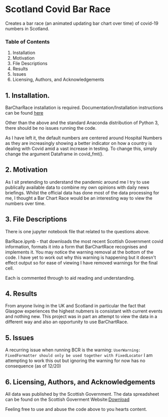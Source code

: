 # Scotland Covid Bar Race

Creates a bar race (an animated updating bar chart over time) of covid-19 numbers in Scotland.

### Table of Contents

 1. Installation
 2. Motivation
 3. File Descriptions
 4. Results
 5. Issues
 6. Licensing, Authors, and Acknowledgements

## 1. Installation.

BarCharRace installation is required. Documentation/Installation instructions can be found [here](https://pypi.org/project/bar-chart-race)

Other than the above and the standard Anaconda distribution of Python 3, there should be no issues running the code.

As I have left it, the default numbers are centered around Hospital Numbers as they are increasingly showing a better indicator on how a country is dealing with Covid amid a vast increase in testing. To change this, simply change the argument Dataframe in covid_fmt().

## 2. Motivation

As I sit pretending to understand the pandemic around me I try to use publically available data to combine my own opinions with
daily news briefings. Whilst the official data has done most of the data processing for me, I thought a Bar Chart Race would be an interesting way to view the numbers over time. 

## 3. File Descriptions

There is one jupyter notebook file that related to the questions above. 

BarRace.ipynb - that downloads the most recent Scottish Government covid information, formats it into a form that BarChartRace recognises and implements it. You may notice the warning removal at the bottom of the code. I have yet to work out why this warning is happening but it doesn't effect output so for ease of viewing I have removed warnings for the final cell.

Each is commented through to aid reading and understanding.

## 4. Results

From anyone living in the UK and Scotland in particular the fact that Glasgow experiences the highest nubmers is consistant with current events and nothing new. This project was in part an attempt to view the data in a different way and also an opportunity to use BarChartRace. 


## 5. Issues

A recurring issue when running BCR is the warning:
`UserWarning: FixedFormatter should only be used together with FixedLocator` 
I am attempting to work this out but ignoring the warning for now has no consequence (as of 12/20)

## 6. Licensing, Authors, and Acknowledgements

All data was published by the Scottish Government. The data spreadsheet can be found on the Scottish Goverment Website:[Download](https://www.gov.scot/binaries/content/documents/govscot/publications/statistics/2020/04/coronavirus-covid-19-trends-in-daily-data/documents/covid-19-data-by-nhs-board/covid-19-data-by-nhs-board/govscot%3Adocument/COVID-19%2Bdaily%2Bdata%2B-%2Bby%2BNHS%2BBoard%2B-%2B6%2BSeptember%2B2020.xlsx)

Feeling free to use and abuse the code above to you hearts content.
 
